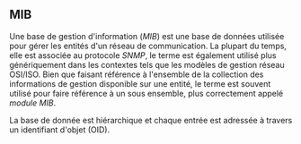 ## MIB

Une base de gestion d'information (*MIB*) est une base de données utilisée pour gérer les entités
d'un réseau de communication. La plupart du temps, elle est associée au protocole *SNMP*, le terme
est également utilisé plus génériquement dans les contextes tels que les modèles de gestion réseau
OSI/ISO. Bien que faisant référence à l'ensemble de la collection des informations de gestion
disponible sur une entité, le terme est souvent utilisé pour faire référence à un sous ensemble,
plus correctement appelé *module MIB*.

La base de donnée est hiérarchique et chaque entrée est adressée à travers un identifiant d'objet
(OID).
